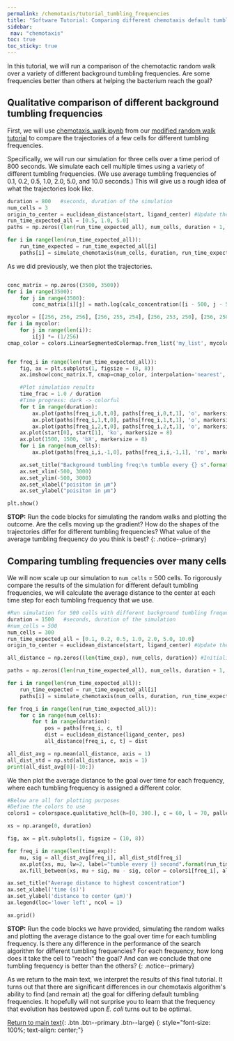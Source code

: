 ```yaml
---
permalink: /chemotaxis/tutorial_tumbling_frequencies
title: "Software Tutorial: Comparing different chemotaxis default tumbling frequencies"
sidebar:
 nav: "chemotaxis"
toc: true
toc_sticky: true
---
```


In this tutorial, we will run a comparison of the chemotactic random walk over a variety of different background tumbling frequencies. Are some frequencies better than others at helping the bacterium reach the goal?

## Qualitative comparison of different background tumbling frequencies

First, we will use <a href="../downloads/downloadable/chemotaxis_walk.ipynb" download="chemotaxis_walk.ipynb">chemotaxis_walk.ipynb</a> from our [modified random walk tutorial](tutorial_walk) to compare the trajectories of a few cells for different tumbling frequencies.

Specifically, we will run our simulation for three cells over a time period of 800 seconds. We simulate each cell multiple times using a variety of different tumbling frequencies. (We use average tumbling frequencies of 0.1, 0.2, 0.5, 1.0, 2.0, 5.0, and 10.0 seconds.) This will give us a rough idea of what the trajectories look like.

~~~ python
duration = 800   #seconds, duration of the simulation
num_cells = 3
origin_to_center = euclidean_distance(start, ligand_center) #Update the global constant
run_time_expected_all = [0.5, 1.0, 5.0]
paths = np.zeros((len(run_time_expected_all), num_cells, duration + 1, 2))

for i in range(len(run_time_expected_all)):
    run_time_expected = run_time_expected_all[i]
    paths[i] = simulate_chemotaxis(num_cells, duration, run_time_expected)
~~~

As we did previously, we then plot the trajectories.

~~~ python

conc_matrix = np.zeros((3500, 3500))
for i in range(3500):
    for j in range(3500):
        conc_matrix[i][j] = math.log(calc_concentration([i - 500, j - 500]))

mycolor = [[256, 256, 256], [256, 255, 254], [256, 253, 250], [256, 250, 240], [255, 236, 209], [255, 218, 185], [251, 196, 171], [248, 173, 157], [244, 151, 142], [240, 128, 128]] #from coolors：）
for i in mycolor:
    for j in range(len(i)):
        i[j] *= (1/256)
cmap_color = colors.LinearSegmentedColormap.from_list('my_list', mycolor)


for freq_i in range(len(run_time_expected_all)):
    fig, ax = plt.subplots(1, figsize = (8, 8))
    ax.imshow(conc_matrix.T, cmap=cmap_color, interpolation='nearest', extent = [-500, 3000, -500, 3000], origin = 'lower')

    #Plot simulation results
    time_frac = 1.0 / duration
    #Time progress: dark -> colorful
    for t in range(duration):
        ax.plot(paths[freq_i,0,t,0], paths[freq_i,0,t,1], 'o', markersize = 1, color = (0.2 * time_frac * t, 0.85 * time_frac * t, 0.8 * time_frac * t))
        ax.plot(paths[freq_i,1,t,0], paths[freq_i,1,t,1], 'o', markersize = 1, color = (0.85 * time_frac * t, 0.2 * time_frac * t, 0.9 * time_frac * t))
        ax.plot(paths[freq_i,2,t,0], paths[freq_i,2,t,1], 'o', markersize = 1, color = (0.4 * time_frac * t, 0.85 * time_frac * t, 0.1 * time_frac * t))
    ax.plot(start[0], start[1], 'ko', markersize = 8)
    ax.plot(1500, 1500, 'bX', markersize = 8)
    for i in range(num_cells):
        ax.plot(paths[freq_i,i,-1,0], paths[freq_i,i,-1,1], 'ro', markersize = 8)

    ax.set_title("Background tumbling freq:\n tumble every {} s".format(run_time_expected_all[freq_i]), x = 0.5, y = 0.9, fontsize = 12)
    ax.set_xlim(-500, 3000)
    ax.set_ylim(-500, 3000)
    ax.set_xlabel("poisiton in μm")
    ax.set_ylabel("poisiton in μm")

plt.show()
~~~

**STOP:** Run the code blocks for simulating the random walks and plotting the outcome. Are the cells moving up the gradient? How do the shapes of the trajectories differ for different tumbling frequencies? What value of the average tumbling frequency do you think is best?
{: .notice--primary}

## Comparing tumbling frequencies over many cells

We will now scale up our simulation to `num_cells` = 500 cells. To rigorously compare the results of the simulation for different default tumbling frequencies,  we will calculate the average distance to the center at each time step for each tumbling frequency that we use.

~~~ python
#Run simulation for 500 cells with different background tumbling frequencies, Plot average distance to highest concentration point
duration = 1500   #seconds, duration of the simulation
#num_cells = 500
num_cells = 300
run_time_expected_all = [0.1, 0.2, 0.5, 1.0, 2.0, 5.0, 10.0]
origin_to_center = euclidean_distance(start, ligand_center) #Update the global constant

all_distance = np.zeros((len(time_exp), num_cells, duration)) #Initialize to store results

paths = np.zeros((len(run_time_expected_all), num_cells, duration + 1, 2))

for i in range(len(run_time_expected_all)):
    run_time_expected = run_time_expected_all[i]
    paths[i] = simulate_chemotaxis(num_cells, duration, run_time_expected)

for freq_i in range(len(run_time_expected_all)):
    for c in range(num_cells):
        for t in range(duration):
            pos = paths[freq_i, c, t]
            dist = euclidean_distance(ligand_center, pos)
            all_distance[freq_i, c, t] = dist

all_dist_avg = np.mean(all_distance, axis = 1)
all_dist_std = np.std(all_distance, axis = 1)
print(all_dist_avg[0][-10:])
~~~

We then plot the average distance to the goal over time for each frequency, where each tumbling frequency is assigned a different color.

~~~ python
#Below are all for plotting purposes
#Define the colors to use
colors1 = colorspace.qualitative_hcl(h=[0, 300.], c = 60, l = 70, pallete = "dynamic")(len(time_exp))

xs = np.arange(0, duration)

fig, ax = plt.subplots(1, figsize = (10, 8))

for freq_i in range(len(time_exp)):
    mu, sig = all_dist_avg[freq_i], all_dist_std[freq_i]
    ax.plot(xs, mu, lw=2, label="tumble every {} second".format(run_time_expected_all[freq_i]), color=colors1[freq_i])
    ax.fill_between(xs, mu + sig, mu - sig, color = colors1[freq_i], alpha=0.1)

ax.set_title("Average distance to highest concentration")
ax.set_xlabel('time (s)')
ax.set_ylabel('distance to center (µm)')
ax.legend(loc='lower left', ncol = 1)

ax.grid()
~~~

**STOP:** Run the code blocks we have provided, simulating the random walks and plotting the average distance to the goal over time for each tumbling frequency. Is there any difference in the performance of the search algorithm for different tumbling frequencies? For each frequency, how long does it take the cell to "reach" the goal? And can we conclude that one tumbling frequency is better than the others?
{: .notice--primary}

As we return to the main text, we interpret the results of this final tutorial. It turns out that there are significant differences in our chemotaxis algorithm's ability to find (and remain at) the goal for differing default tumbling frequencies. It hopefully will not surprise you to learn that the frequency that evolution has bestowed upon *E. coli* turns out to be optimal.

[Return to main text](home_conclusion#why-is-bacterial-background-tumbling-frequency-constant-across-species){: .btn .btn--primary .btn--large}
{: style="font-size: 100%; text-align: center;"}
